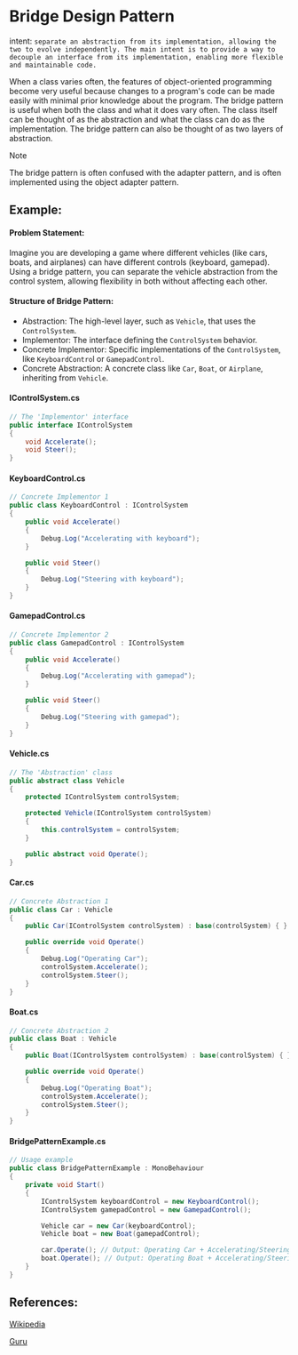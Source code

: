 # Bridge Design Pattern

intent: `separate an abstraction from its implementation, allowing the two to evolve independently. The main intent is to provide a way to decouple an interface from its implementation, enabling more flexible and maintainable code.`

When a class varies often, the features of object-oriented programming become very useful because changes to a program's code can be made easily with minimal prior knowledge about the program. The bridge pattern is useful when both the class and what it does vary often. The class itself can be thought of as the abstraction and what the class can do as the implementation. The bridge pattern can also be thought of as two layers of abstraction.

> [!NOTE]
> The bridge pattern is often confused with the adapter pattern, and is often implemented using the object adapter pattern.

## Example:

#### Problem Statement:
Imagine you are developing a game where different vehicles (like cars, boats, and airplanes) can have different controls (keyboard, gamepad). Using a bridge pattern, you can separate the vehicle abstraction from the control system, allowing flexibility in both without affecting each other.

#### Structure of Bridge Pattern:
- Abstraction: The high-level layer, such as `Vehicle`, that uses the `ControlSystem`.
- Implementor: The interface defining the `ControlSystem` behavior.
- Concrete Implementor: Specific implementations of the `ControlSystem`, like `KeyboardContro`l or `GamepadControl`.
- Concrete Abstraction: A concrete class like `Car`, `Boat`, or `Airplane`, inheriting from `Vehicle`.

#### IControlSystem.cs
```C#
// The 'Implementor' interface
public interface IControlSystem
{
    void Accelerate();
    void Steer();
}
```

#### KeyboardControl.cs
```C#
// Concrete Implementor 1
public class KeyboardControl : IControlSystem
{
    public void Accelerate()
    {
        Debug.Log("Accelerating with keyboard");
    }

    public void Steer()
    {
        Debug.Log("Steering with keyboard");
    }
}
```

#### GamepadControl.cs
```C#
// Concrete Implementor 2
public class GamepadControl : IControlSystem
{
    public void Accelerate()
    {
        Debug.Log("Accelerating with gamepad");
    }

    public void Steer()
    {
        Debug.Log("Steering with gamepad");
    }
}
```

#### Vehicle.cs
```C#
// The 'Abstraction' class
public abstract class Vehicle
{
    protected IControlSystem controlSystem;

    protected Vehicle(IControlSystem controlSystem)
    {
        this.controlSystem = controlSystem;
    }

    public abstract void Operate();
}
```

#### Car.cs
```C#
// Concrete Abstraction 1
public class Car : Vehicle
{
    public Car(IControlSystem controlSystem) : base(controlSystem) { }

    public override void Operate()
    {
        Debug.Log("Operating Car");
        controlSystem.Accelerate();
        controlSystem.Steer();
    }
}
```

#### Boat.cs
```C#
// Concrete Abstraction 2
public class Boat : Vehicle
{
    public Boat(IControlSystem controlSystem) : base(controlSystem) { }

    public override void Operate()
    {
        Debug.Log("Operating Boat");
        controlSystem.Accelerate();
        controlSystem.Steer();
    }
}
```

#### BridgePatternExample.cs
```C#
// Usage example
public class BridgePatternExample : MonoBehaviour
{
    private void Start()
    {
        IControlSystem keyboardControl = new KeyboardControl();
        IControlSystem gamepadControl = new GamepadControl();

        Vehicle car = new Car(keyboardControl);
        Vehicle boat = new Boat(gamepadControl);

        car.Operate(); // Output: Operating Car + Accelerating/Steering with keyboard
        boat.Operate(); // Output: Operating Boat + Accelerating/Steering with gamepad
    }
}
```

## References:

[Wikipedia](https://en.wikipedia.org/wiki/Bridge_pattern)

[Guru](https://refactoring.guru/design-patterns/bridge)
